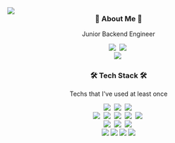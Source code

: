 <img src="https://capsule-render.vercel.app/api?type=waving&color=auto&height=200&section=header&text=SungBeen%20Hong&fontSize=40&animation=fadeIn&fontAlignY=35&theme=tokyonight" />

<h3 align="center" style="margin-top:0">🌱 About Me 🌱</h3>
<p align="center">Junior Backend Engineer</p>

<p align="center">
  <a href="mailto:tjdqls1668@naver.com"><img src="https://img.shields.io/badge/Email-d14836?style=flat-square&logo=Gmail&logoColor=white&link=tjdqls1668@naver.com"/></a>&nbsp
  <!-- <a href="https://cerulean-icicle-a17.notion.site/Sophoca-fe1882867a7243b18343a93b28a0a64e"><img src="https://img.shields.io/badge/Resume-087CFA?style=flat-square&logo=Notion&logoColor=white&link=https://cerulean-icicle-a17.notion.site/Sophoca-fe1882867a7243b18343a93b28a0a64e"/></a>&nbsp -->
  <a href="https://velog.io/@tjdqls1668"><img src="https://img.shields.io/badge/Tech%20Blog-11B48A?style=flat-square&logo=velog&logoColor=white&link=https://velog.io/@tjdqls1668"/></a>&nbsp
  <br>
  <a href="https://hits.seeyoufarm.com"><img src="https://hits.seeyoufarm.com/api/count/incr/badge.svg?url=https%3A%2F%2Fgithub.com%2Fsophoca&count_bg=%233DA4C8&title_bg=%23000000&icon=github.svg&icon_color=%23E7E7E7&title=Github&edge_flat=true"/></a>&nbsp
</p>

<h3 align="center">🛠 Tech Stack 🛠</h3>

<p align="center"> Techs that I've used at least once </p>

<p align="center">
  <img src="https://img.shields.io/badge/Java-007396?style=flat-square&logo=Java&logoColor=white"/>&nbsp
  <img src="https://img.shields.io/badge/Javascript-ffb13b?style=flat-square&logo=javascript&logoColor=white"/>&nbsp
  <img src="https://img.shields.io/badge/Python-3766AB?style=flat-square&logo=Python&logoColor=white"/>&nbsp
  <br>
  <img src="https://img.shields.io/badge/SpringBoot-6DB33F?style=flat-square&logo=Spring&logoColor=white"/>&nbsp
  <img src="https://img.shields.io/badge/Django-092E20?style=flat-square&logo=Django&logoColor=white"/>&nbsp 
  <img src="https://img.shields.io/badge/MariaDB-003545?style=flat-square&logo=MariaDB&logoColor=white">&nbsp
  <img src="https://img.shields.io/badge/PostgreSQL-316192?style=flat-square&logo=postgresql&logoColor=white">&nbsp 
  <img src="https://img.shields.io/badge/AWS-333664?style=flat-square&logo=amazon-aws&logoColor=white"/>&nbsp
  <br>
  <img src="https://img.shields.io/badge/-React-20232A?style=flat-square&logo=react&logoColor=61DAFB">&nbsp
  <img src="https://img.shields.io/badge/-HTML5-E34F26?style=flat-square&logo=html5&logoColor=white">&nbsp
  <img src="https://img.shields.io/badge/CSS-1572B6?style=flat-square&logo=css3&logoColor=white"/>&nbsp
  <br>
  <img src="https://img.shields.io/badge/VSC-007ACC?style=flat-square&logo=VISUALSTUDIOCODE&logoColor=white"/>
  <img src="https://img.shields.io/badge/IntelliJ-FC801D?style=flat-square&logo=IntelliJ IDEA&logoColor=white"/>
  <img src="https://img.shields.io/badge/PyCharm-21D789?style=flat-square&logo=PyCharm&logoColor=white"/>
  <img src="https://img.shields.io/badge/DataGrip-AF1DF5?style=flat-square&logo=DataGrip&logoColor=white"/>
</p>

<br>

</p>
